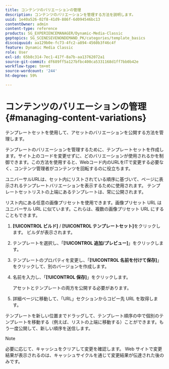 ```yaml
---
title: コンテンツのバリエーションの管理
description: コンテンツのバリエーションを管理する方法を説明します。
uuid: 1e40a526-02f8-41d9-886f-6d094546bc13
contentOwner: admin
content-type: reference
products: SG_EXPERIENCEMANAGER/Dynamic-Media-Classic
geptopics: SG_SCENESEVENONDEMAND_PK/categories/template_basics
discoiquuid: aa129b0e-fc73-4fc2-a894-4560b3f46c4f
feature: Dynamic Media Classic
role: User
exl-id: 65b8c314-7ec1-417f-8a7b-aa13762072a1
source-git-commit: df689ff5a127bfbc400ca5331168d1ff7bb0b42e
workflow-type: tm+mt
source-wordcount: '244'
ht-degree: 59%

---
```


# コンテンツのバリエーションの管理{#managing-content-variations}

テンプレートセットを使用して、アセットのバリエーションを公開する方法を管理します。

テンプレートのバリエーションを管理するために、テンプレートセットを作成します。サイト上のコードを変更せずに、どのバリエーションが使用されるかを制御できます。この方法を使用すると、Webコード内のURLをITで変更する必要なく、コンテンツ管理者がコンテンツを回転するのに役立ちます。

ユニバーサルURLは、セット内にリストされている順序に基づいて、ページに表示されるテンプレートバリエーションを表示するために使用されます。 テンプレートセットリストの上端にあるテンプレートは、常に公開されます。

リスト内にある任意の画像プリセットを使用できます。画像プリセット URL はユニバーサル URL に似ています。これらは、複数の画像プリセット URL にすることもできます。

1. **[!UICONTROL ビルド]** / **[!UICONTROL テンプレートセット]**&#x200B;をクリックします。 ビルダが表示されます。
1. テンプレートを選択し、「**[!UICONTROL 追加/プレビュー]**」をクリックします。
1. テンプレートのプロパティを変更し、「**[!UICONTROL 名前を付けて保存]**」をクリックして、別のバージョンを作成します。
1. 名前を入力し、「**[!UICONTROL 保存]**」をクリックします。

   アセットとテンプレートの両方を公開する必要があります。

1. 詳細ページに移動して、「URL」セクションからコピー先 URL を取得します。

テンプレートを新しい位置までドラッグして、テンプレート順序の中で個別のテンプレートを移動する（例えば、リストの上端に移動する）ことができます。もう一度公開して、新しい順序を送信します。

>[!NOTE]
>
>必要に応じて、キャッシュをクリアして変更を確認します。 Web サイトで変更結果が表示されるのは、キャッシュサイクルを通じて変更結果が伝達された後のみです。
